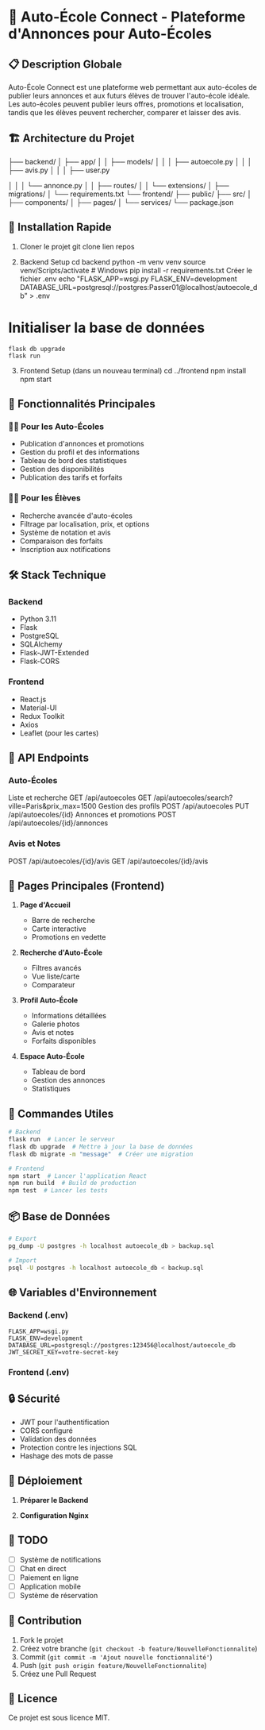 # 🚗 Auto-École Connect - Plateforme d'Annonces pour Auto-Écoles

## 📋 Description Globale
Auto-École Connect est une plateforme web permettant aux auto-écoles de publier leurs annonces et aux futurs élèves de trouver l'auto-école idéale. Les auto-écoles peuvent publier leurs offres, promotions et localisation, tandis que les élèves peuvent rechercher, comparer et laisser des avis.

## 🏗 Architecture du Projet
├── backend/
│ ├── app/
│ │ ├── models/
│ │ │ ├── autoecole.py
│ │ │ ├── avis.py
│ │ │ ├── user.py

│ │ │ └── annonce.py
│ │ ├── routes/
│ │ └── extensions/
│ ├── migrations/
│ └── requirements.txt
└── frontend/
├── public/
├── src/
│ ├── components/
│ ├── pages/
│ └── services/
└── package.json

## 🚀 Installation Rapide
1. Cloner le projet
    git clone lien repos

2. Backend Setup
    cd backend
    python -m venv venv
    source venv/Scripts/activate # Windows
    pip install -r requirements.txt
Créer le fichier .env
    echo "FLASK_APP=wsgi.py
    FLASK_ENV=development
    DATABASE_URL=postgresql://postgres:Passer01@localhost/autoecole_db" > .env

# Initialiser la base de données
    flask db upgrade
    flask run
3. Frontend Setup (dans un nouveau terminal)
    cd ../frontend
    npm install
    npm start
    
## 🔑 Fonctionnalités Principales

### 👨‍🏫 Pour les Auto-Écoles
- Publication d'annonces et promotions
- Gestion du profil et des informations
- Tableau de bord des statistiques
- Gestion des disponibilités
- Publication des tarifs et forfaits

### 👨‍🎓 Pour les Élèves
- Recherche avancée d'auto-écoles
- Filtrage par localisation, prix, et options
- Système de notation et avis
- Comparaison des forfaits
- Inscription aux notifications

## 🛠 Stack Technique

### Backend
- Python 3.11
- Flask
- PostgreSQL
- SQLAlchemy
- Flask-JWT-Extended
- Flask-CORS

### Frontend
- React.js
- Material-UI
- Redux Toolkit
- Axios
- Leaflet (pour les cartes)

## 📡 API Endpoints

### Auto-Écoles

Liste et recherche
GET /api/autoecoles
GET /api/autoecoles/search?ville=Paris&prix_max=1500
Gestion des profils
POST /api/autoecoles
PUT /api/autoecoles/{id}
Annonces et promotions
POST /api/autoecoles/{id}/annonces

### Avis et Notes
POST /api/autoecoles/{id}/avis
GET /api/autoecoles/{id}/avis

## 📱 Pages Principales (Frontend)

1. **Page d'Accueil**
   - Barre de recherche
   - Carte interactive
   - Promotions en vedette

2. **Recherche d'Auto-École**
   - Filtres avancés
   - Vue liste/carte
   - Comparateur

3. **Profil Auto-École**
   - Informations détaillées
   - Galerie photos
   - Avis et notes
   - Forfaits disponibles

4. **Espace Auto-École**
   - Tableau de bord
   - Gestion des annonces
   - Statistiques

## 🔄 Commandes Utiles

```bash
# Backend
flask run  # Lancer le serveur
flask db upgrade  # Mettre à jour la base de données
flask db migrate -m "message"  # Créer une migration

# Frontend
npm start  # Lancer l'application React
npm run build  # Build de production
npm test  # Lancer les tests
```

## 📦 Base de Données

```bash
# Export
pg_dump -U postgres -h localhost autoecole_db > backup.sql

# Import
psql -U postgres -h localhost autoecole_db < backup.sql
```

## 🌐 Variables d'Environnement

### Backend (.env)
```env
FLASK_APP=wsgi.py
FLASK_ENV=development
DATABASE_URL=postgresql://postgres:123456@localhost/autoecole_db
JWT_SECRET_KEY=votre-secret-key
```

### Frontend (.env)


## 🔒 Sécurité
- JWT pour l'authentification
- CORS configuré
- Validation des données
- Protection contre les injections SQL
- Hashage des mots de passe


## 🚀 Déploiement

1. **Préparer le Backend**

3. **Configuration Nginx**


## 📝 TODO
- [ ] Système de notifications
- [ ] Chat en direct
- [ ] Paiement en ligne
- [ ] Application mobile
- [ ] Système de réservation

## 👥 Contribution
1. Fork le projet
2. Créez votre branche (`git checkout -b feature/NouvelleFonctionnalite`)
3. Commit (`git commit -m 'Ajout nouvelle fonctionnalité'`)
4. Push (`git push origin feature/NouvelleFonctionnalite`)
5. Créez une Pull Request

## 📄 Licence
Ce projet est sous licence MIT.
```
